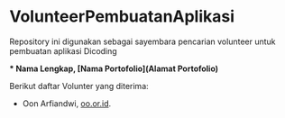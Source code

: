 # VolunteerPembuatanAplikasi
Repository ini digunakan sebagai sayembara pencarian volunteer untuk pembuatan aplikasi Dicoding

**\* Nama Lengkap, [Nama Portofolio](Alamat Portofolio)**


Berikut daftar Volunter yang diterima:

* Oon Arfiandwi, [oo.or.id](https://oo.or.id).
